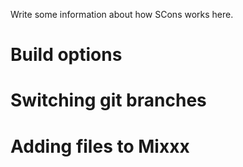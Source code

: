 Write some information about how SCons works here.

# Build options

# Switching git branches

# Adding files to Mixxx
